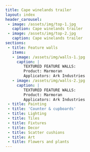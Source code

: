```yaml
---
title: Cape winelands trailer
layout: index
header_carousel:
 - image: /assets/img/top-1.jpg
   caption: Cape winelands trailer
 - image: /assets/img/top-2.jpg
   caption: Cape winelands trailer
sections:
 - title: Feature walls
   items:
   - image: /assets/img/walls-1.jpg
     caption: |
        TEXTURED FEATURE WALLS:
        Product: Marmoran 
        Applicators: Ark Industries
   - image: /assets/img/walls-2.jpg
     caption: |
        TEXTURED FEATURE WALLS:
        Product: Marmoran 
        Applicators: Ark Industries
 - title: Painting
 - title: 'Counter & cupboards'
 - title: Lighting
 - title: Tiles
 - title: Fixtures
 - title: Decor
 - title: Scatter cushions
 - title: Art
 - title: Flowers and plants
---
```

